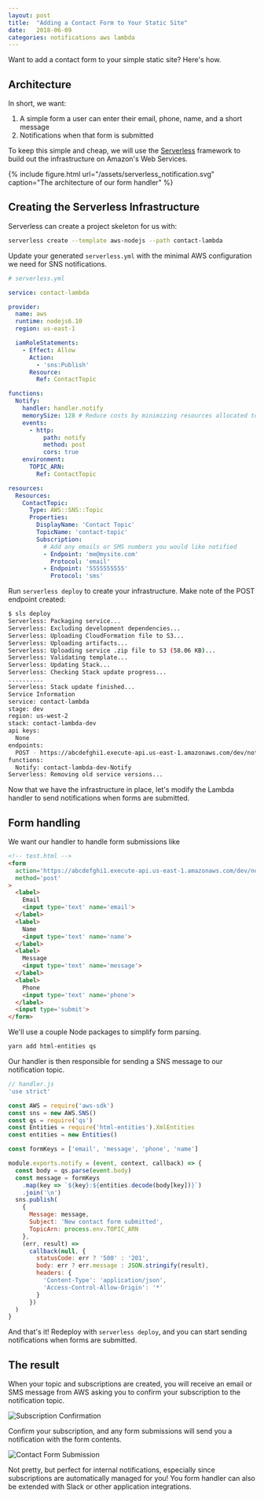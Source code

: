 ```yaml
---
layout: post
title:  "Adding a Contact Form to Your Static Site"
date:   2018-06-09
categories: notifications aws lambda
---
```


Want to add a contact form to your simple static site? Here's how.

## Architecture

In short, we want:

1. A simple form a user can enter their email, phone, name, and a short message
2. Notifications when that form is submitted

To keep this simple and cheap, we will use the [Serverless](https://serverless.com/) 
framework to build out the infrastructure on Amazon's Web Services.

{%
  include figure.html
  url="/assets/serverless_notification.svg"
  caption="The architecture of our form handler"
%}

## Creating the Serverless Infrastructure

Serverless can create a project skeleton for us with:

```bash
serverless create --template aws-nodejs --path contact-lambda
```

Update your generated `serverless.yml` with the minimal AWS configuration we 
need for SNS notifications.

```yaml
# serverless.yml

service: contact-lambda

provider:
  name: aws
  runtime: nodejs6.10
  region: us-east-1

  iamRoleStatements:
    - Effect: Allow
      Action:
        - 'sns:Publish'
      Resource:
        Ref: ContactTopic

functions:
  Notify:
    handler: handler.notify
    memorySize: 128 # Reduce costs by minimizing resources allocated to lambda
    events:
      - http:
          path: notify
          method: post
          cors: true
    environment:
      TOPIC_ARN:
        Ref: ContactTopic

resources:
  Resources:
    ContactTopic:
      Type: AWS::SNS::Topic
      Properties:
        DisplayName: 'Contact Topic'
        TopicName: 'contact-topic'
        Subscription:
          # Add any emails or SMS numbers you would like notified
          - Endpoint: 'me@mysite.com'
            Protocol: 'email'
          - Endpoint: '5555555555'
            Protocol: 'sms'
```

Run `serverless deploy` to create your infrastructure. Make note of the POST
endpoint created:

```bash
$ sls deploy
Serverless: Packaging service...
Serverless: Excluding development dependencies...
Serverless: Uploading CloudFormation file to S3...
Serverless: Uploading artifacts...
Serverless: Uploading service .zip file to S3 (58.06 KB)...
Serverless: Validating template...
Serverless: Updating Stack...
Serverless: Checking Stack update progress...
..........
Serverless: Stack update finished...
Service Information
service: contact-lambda
stage: dev
region: us-west-2
stack: contact-lambda-dev
api keys:
  None
endpoints:
  POST - https://abcdefghi1.execute-api.us-east-1.amazonaws.com/dev/notify
functions:
  Notify: contact-lambda-dev-Notify
Serverless: Removing old service versions...
```

Now that we have the infrastructure in place, let's modify the Lambda handler
to send notifications when forms are submitted.

## Form handling

We want our handler to handle form submissions like

```html
<!-- test.html -->
<form
  action='https://abcdefghi1.execute-api.us-east-1.amazonaws.com/dev/notify'
  method='post'
>
  <label>
    Email
    <input type='text' name='email'>
  </label>
  <label>
    Name
    <input type='text' name='name'>
  </label>
  <label>
    Message
    <input type='text' name='message'>
  </label>
  <label>
    Phone
    <input type='text' name='phone'>
  </label>
  <input type='submit'>
</form>
```

We'll use a couple Node packages to simplify form parsing.

```bash
yarn add html-entities qs
```

Our handler is then responsible for sending a SNS message to our notification
topic.

```js
// handler.js
'use strict'

const AWS = require('aws-sdk')
const sns = new AWS.SNS()
const qs = require('qs')
const Entities = require('html-entities').XmlEntities
const entities = new Entities()

const formKeys = ['email', 'message', 'phone', 'name']

module.exports.notify = (event, context, callback) => {
  const body = qs.parse(event.body)
  const message = formKeys
    .map(key => `${key}:${entities.decode(body[key])}`)
    .join('\n')
  sns.publish(
    {
      Message: message,
      Subject: 'New contact form submitted',
      TopicArn: process.env.TOPIC_ARN
    },
    (err, result) =>
      callback(null, {
        statusCode: err ? '500' : '201',
        body: err ? err.message : JSON.stringify(result),
        headers: {
          'Content-Type': 'application/json',
          'Access-Control-Allow-Origin': '*'
        }
      })
  )
}
```

And that's it! Redeploy with `serverless deploy`, and you can start sending 
notifications when forms are submitted.

## The result

When your topic and subscriptions are created, you will receive an email or SMS
message from AWS asking you to confirm your subscription to the
notification topic.

![Subscription Confirmation](/assets/subscription_confirmation.png)

Confirm your subscription, and any form submissions will send you a notification
with the form contents.

![Contact Form Submission](/assets/submitted_contact_form.png)

Not pretty, but perfect for internal notifications, especially since subscriptions
are automatically managed for you! You form handler can also be extended with
Slack or other application integrations.
